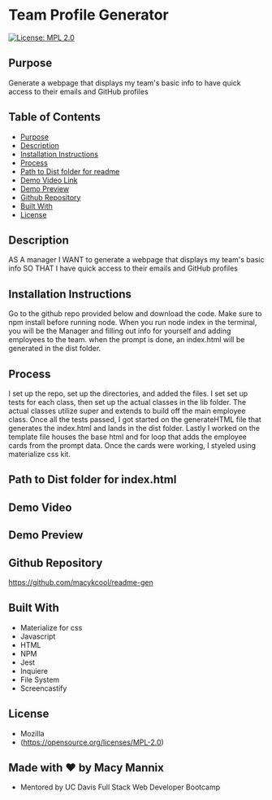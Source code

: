 # Team Profile Generator

[![License: MPL 2.0](https://img.shields.io/badge/License-MPL_2.0-brightgreen.svg)](https://opensource.org/licenses/MPL-2.0)

## Purpose
Generate a webpage that displays my team's basic info to have quick access to their emails and GitHub profiles

## Table of Contents
- [Purpose](#purpose) 
- [Description](#description) 
- [Installation Instructions](#installation-instructions)
- [Process](#process)
- [Path to Dist folder for readme](#path-to-dist-folder-for-index.html)
- [Demo Video Link](#demo-video-link)
- [Demo Preview](#demo-preview)
- [Github Repository](#github-repository)
- [Built With](#built-with)
- [License](#license)


## Description
AS A manager
I WANT to generate a webpage that displays my team's basic info
SO THAT I have quick access to their emails and GitHub profiles

## Installation Instructions  
Go to the github repo provided below and download the code. Make sure to npm install before running node. When you run node index in the terminal, you will be the Manager and filling out info for yourself and adding employees to the team. when the prompt is done, an index.html will be generated in the dist folder.

## Process
I set up the repo, set up the directories, and added the files. I set set up tests for each class, then set up the actual classes in the lib folder. The actual classes utilize super and extends to build off the main employee class. Once all the tests passed, I got started on the generateHTML file that generates the index.html and lands in the dist folder. Lastly I worked on the template file houses the base html and for loop that adds the employee cards from the prompt data. Once the cards were working, I styeled using materialize css kit. 

## Path to Dist folder for index.html

## Demo Video

## Demo Preview
<!-- ![readme generator demo](./gif/teamgen.gif) -->

## Github Repository
https://github.com/macykcool/readme-gen

## Built With
- Materialize for css
- Javascript
- HTML
- NPM
- Jest
- Inquiere
- File System
- Screencastify

## License
- Mozilla
- (https://opensource.org/licenses/MPL-2.0)

## Made with ❤️️ by Macy Mannix
- Mentored by UC Davis Full Stack Web Developer Bootcamp